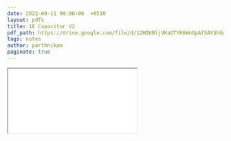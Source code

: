 ```yaml
---
date: 2022-09-11 00:00:00  +0530
layout: pdfs
title: 16 Capacitor V2
pdf_path: https://drive.google.com/file/d/12HIKBljVKaOTYK6WnOpAf5AY5hGgv1db/preview?usp=sharing
tags: notes
author: parthnikam
paginate: true
---
```


<iframe class="embed-pdf" src="{{ page.pdf_path }}#toolbar=0" seamless="seamless" scrolling="no" style="overflow:hidden"></iframe>
